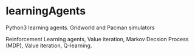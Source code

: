 # learningAgents

Python3 learning agents. Gridworld and Pacman simulators

Reinforcement Learning agents, Value iteration, Markov Decsion Process (MDP), Value iteration, Q-learning.


